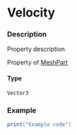 # Velocity
### Description
Property description

Property of [MeshPart](/classes/MeshPart/)

#### Type
`Vector3`

### Example
```lua
print("Example code")
```

